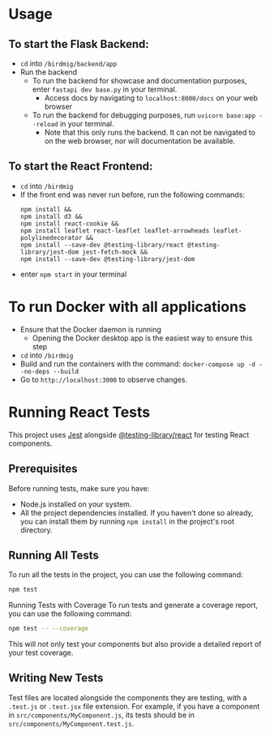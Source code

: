 # Usage

## To start the Flask Backend:
- ```cd``` into ```/birdmig/backend/app```
- Run the backend
  - To run the backend for showcase and documentation purposes, enter ```fastapi dev base.py``` in your terminal.
    - Access docs by navigating to ```localhost:8000/docs``` on your web browser
  - To run the backend for debugging purposes, run ```uvicorn base:app --reload``` in your terminal.
    - Note that this only runs the backend. It can not be navigated to on the web browser, nor will documentation be available.

## To start the React Frontend:

- ```cd``` into ```/birdmig```
- If the front end was never run before, run the following commands:
  ```
  npm install &&
  npm install d3 &&
  npm install react-cookie &&
  npm install leaflet react-leaflet leaflet-arrowheads leaflet-polylinedecorator &&
  npm install --save-dev @testing-library/react @testing-library/jest-dom jest-fetch-mock &&
  npm install --save-dev @testing-library/jest-dom
  ```
- enter ```npm start``` in your terminal

# To run Docker with all applications
- Ensure that the Docker daemon is running
  - Opening the Docker desktop app is the easiest way to ensure this step
- ```cd``` into ```/birdmig```
- Build and run the containers with the command: ```docker-compose up -d --no-deps --build```
- Go to ```http://localhost:3000``` to observe changes.

# Running React Tests
This project uses [Jest](https://jestjs.io/) alongside [@testing-library/react](https://testing-library.com/docs/react-testing-library/intro) for testing React components.

## Prerequisites

Before running tests, make sure you have:

- Node.js installed on your system.
- All the project dependencies installed. If you haven't done so already, you can install them by running `npm install` in the project's root directory.

## Running All Tests

To run all the tests in the project, you can use the following command:

```sh
npm test
```

Running Tests with Coverage
To run tests and generate a coverage report, you can use the following command:

```sh
npm test -- --coverage
```
This will not only test your components but also provide a detailed report of your test coverage.

## Writing New Tests
Test files are located alongside the components they are testing, with a `.test.js` or `.test.jsx` file extension. For example, if you have a component in `src/components/MyComponent.js`, its tests should be in `src/components/MyComponent.test.js`.

